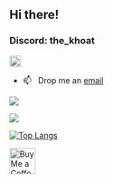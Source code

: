## Hi there!
### Discord: the_khoat

<p align="left"> <img src="https://komarev.com/ghpvc/?username=khosraw&label=Profile%20views&color=0e75b6&style=flat" alt="khosraw" style="height: 20px; width: auto;"/> </p>

- 📫 &nbsp; Drop me an [email](mailto:khosraw.azizi@gmail.com)

<a href=""> <img align="center" src="https://github-readme-stats-d.vercel.app/api?username=Khosraw&count_private=false&theme=github_dark&hide_border=true"/> </a>

![](https://github-readme-streak-stats.herokuapp.com/?user=Khosraw&theme=github_dark&hide_border=true)<br/>

[![Top Langs](https://github-readme-stats.vercel.app/api/top-langs/?username=Khosraw&&theme=github_dark&hide_border=true&layout=donut-vertical)](https://github.com/anuraghazra/github-readme-stats)

<a href='https://ko-fi.com/khosraw' target='_blank'><img height='35' style='border:0px;height:46px;' src='https://az743702.vo.msecnd.net/cdn/kofi3.png?v=0' border='0' alt='Buy Me a Coffee at ko-fi.com/khosraw' />
